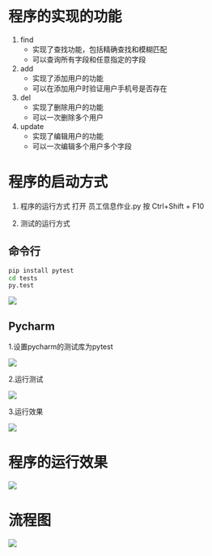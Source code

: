# 程序的实现的功能

1. find
   - 实现了查找功能，包括精确查找和模糊匹配
   - 可以查询所有字段和任意指定的字段
2. add
   - 实现了添加用户的功能
   - 可以在添加用户时验证用户手机号是否存在
3. del
   - 实现了删除用户的功能
   - 可以一次删除多个用户
4. update
   - 实现了编辑用户的功能
   - 可以一次编辑多个用户多个字段

# 程序的启动方式

1. 程序的运行方式
    打开 员工信息作业.py
    按 Ctrl+Shift + F10

2. 测试的运行方式

## 命令行

```bash
pip install pytest
cd tests
py.test
```
![](https://note.youdao.com/yws/public/resource/25c28a56313e704ba2ac0e27d5bdc186/xmlnote/06BAD52DCA044E2B9E1F6B1BB160E803/3097)

## Pycharm

1.设置pycharm的测试库为pytest

![](https://note.youdao.com/yws/public/resource/25c28a56313e704ba2ac0e27d5bdc186/xmlnote/C26B5133F4A74E779B41596618DBEBE1/3099)

2.运行测试

![](https://note.youdao.com/yws/public/resource/25c28a56313e704ba2ac0e27d5bdc186/xmlnote/74CFC9420A0B4D9FB17347FE9ED83C83/3101)

3.运行效果

![](https://note.youdao.com/yws/public/resource/25c28a56313e704ba2ac0e27d5bdc186/xmlnote/29CF318DF4A1486DA659F62087B2B9A8/3103)

# 程序的运行效果

![](https://note.youdao.com/yws/public/resource/25c28a56313e704ba2ac0e27d5bdc186/xmlnote/77C6881926DE4ED59EBCACD843098C90/3108)

# 流程图

![](https://note.youdao.com/yws/public/resource/25c28a56313e704ba2ac0e27d5bdc186/xmlnote/A8241908A35448DDA17ECC6C3D6B652B/3106)

